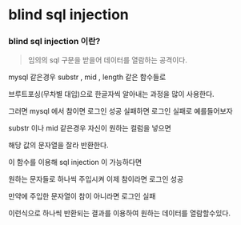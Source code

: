 # blind sql injection

### blind sql injection 이란?

> 임의의 sql 구문을 받을어 데이터를 열람하는 공격이다.

mysql 같은경우 substr , mid , length 같은 함수들로

브루트포싱(무차별 대입)으로 한글자씩 알아내는 과정을 많이 사용한다.

그러면 mysql 에서 참이면 로그인 성공 실패하면 로그인 실패로 예를들어보자

substr 이나 mid 같은경우 자신이 원하는 컬럼을 넣으면 

해당 값의 문자열을 잘라 반환한다.

이 함수를 이용해 sql injection 이 가능하다면

원하는 문자들로 하나씩 주입시켜 이제 참이라면 로그인 성공

만약에 주입한 문자열이 참이 아니라면 로그인 실패 

이런식으로 하나씩 반환되는 결과를 이용하여 원하는 데이터를 열람할수있다.